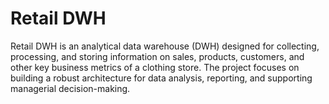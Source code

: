 # Retail DWH

Retail DWH is an analytical data warehouse (DWH) designed for collecting, processing, and storing information on sales, products, customers, and other key business metrics of a clothing store. The project focuses on building a robust architecture for data analysis, reporting, and supporting managerial decision-making.
